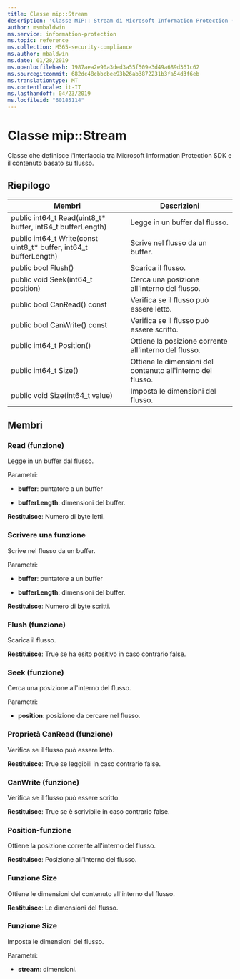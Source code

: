 ```yaml
---
title: Classe mip::Stream
description: 'Classe MIP:: Stream di Microsoft Information Protection (MIP) SDK vengono documentate.'
author: msmbaldwin
ms.service: information-protection
ms.topic: reference
ms.collection: M365-security-compliance
ms.author: mbaldwin
ms.date: 01/28/2019
ms.openlocfilehash: 1987aea2e90a3ded3a55f509e3d49a689d361c62
ms.sourcegitcommit: 682dc48cbbcbee93b26ab3872231b3fa54d3f6eb
ms.translationtype: MT
ms.contentlocale: it-IT
ms.lasthandoff: 04/23/2019
ms.locfileid: "60185114"
---
```

# <a name="class-mipstream"></a>Classe mip::Stream 
Classe che definisce l'interfaccia tra Microsoft Information Protection SDK e il contenuto basato su flusso.
  
## <a name="summary"></a>Riepilogo
 Membri                        | Descrizioni                                
--------------------------------|---------------------------------------------
public int64_t Read(uint8_t* buffer, int64_t bufferLength)  |  Legge in un buffer dal flusso.
public int64_t Write(const uint8_t* buffer, int64_t bufferLength)  |  Scrive nel flusso da un buffer.
public bool Flush()  |  Scarica il flusso.
public void Seek(int64_t position)  |  Cerca una posizione all'interno del flusso.
public bool CanRead() const  |  Verifica se il flusso può essere letto.
public bool CanWrite() const  |  Verifica se il flusso può essere scritto.
public int64_t Position()  |  Ottiene la posizione corrente all'interno del flusso.
public int64_t Size()  |  Ottiene le dimensioni del contenuto all'interno del flusso.
public void Size(int64_t value)  |  Imposta le dimensioni del flusso.
  
## <a name="members"></a>Membri
  
### <a name="read-function"></a>Read (funzione)
Legge in un buffer dal flusso.

Parametri:  
* **buffer**: puntatore a un buffer 


* **bufferLength**: dimensioni del buffer. 



  
**Restituisce**: Numero di byte letti.
  
### <a name="write-function"></a>Scrivere una funzione
Scrive nel flusso da un buffer.

Parametri:  
* **buffer**: puntatore a un buffer 


* **bufferLength**: dimensioni del buffer. 



  
**Restituisce**: Numero di byte scritti.
  
### <a name="flush-function"></a>Flush (funzione)
Scarica il flusso.

  
**Restituisce**: True se ha esito positivo in caso contrario false.
  
### <a name="seek-function"></a>Seek (funzione)
Cerca una posizione all'interno del flusso.

Parametri:  
* **position**: posizione da cercare nel flusso.


  
### <a name="canread-function"></a>Proprietà CanRead (funzione)
Verifica se il flusso può essere letto.

  
**Restituisce**: True se leggibili in caso contrario false.
  
### <a name="canwrite-function"></a>CanWrite (funzione)
Verifica se il flusso può essere scritto.

  
**Restituisce**: True se è scrivibile in caso contrario false.
  
### <a name="position-function"></a>Position-funzione
Ottiene la posizione corrente all'interno del flusso.

  
**Restituisce**: Posizione all'interno del flusso.
  
### <a name="size-function"></a>Funzione Size
Ottiene le dimensioni del contenuto all'interno del flusso.

  
**Restituisce**: Le dimensioni del flusso.
  
### <a name="size-function"></a>Funzione Size
Imposta le dimensioni del flusso.

Parametri:  
* **stream**: dimensioni.

